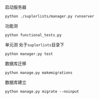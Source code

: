 启动服务器
```shell
python ./suplerlists/manager.py runserver
```
功能测
```shell
python functional_tests.py
```
单元测
处于`suplerlists`目录下
```shell
python manager.py test
```
数据库迁移
```shell
python manage.py makemigrations
```
数据库建立
```shell
python manage.py migrate --noinput
```